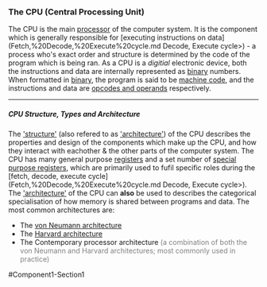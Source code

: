 ### The CPU (Central Processing Unit)
The CPU is the main [processor](Processor) of the computer system. It is the component which is generally responsible for [executing instructions on data](Fetch,%20Decode,%20Execute%20cycle.md Decode, Execute cycle>) - a process who's exact order and structure is determined by the code of the program which is being ran. As a CPU is a *digitial* electronic device, both the instructions and data are internally represented as [binary](Binary) numbers. When formatted in [binary](Binary), the program is said to be [machine code](<Machine code>), and the instructions and data are [opcodes and operands](<Opcodes and Operands>) respectively.

***
##### CPU Structure, Types and Architecture

The ['structure'](CPU%20structure.md) (also refered to as <u>'architecture'</u>) of the CPU describes the properties and design of the components which make up the CPU, and how they interact with eachother & the other parts of the computer system. The CPU has many general purpose [registers](Registers.md) and a set number of [special purpose registers](Registers.md#Sec2), which are primarily used to fufil specific roles during the [fetch, decode, execute cycle](Fetch,%20Decode,%20Execute%20cycle.md Decode, Execute cycle>). 
The ['architecture'](CPU%20architecture.md) of the CPU can **also** be used to describes the categorical specialisation of how memory is shared between programs and data. The most common architectures are: 
- The [von Neumann architecture](<Von Neumann architecture>) 
- The [Harvard architecture](<Harvard architecture>)
- The Contemporary processor architecture <span style="color:gray">(a combination of both the von Neumann and Harvard architectures; most commonly used in practice)</span>

#Component1-Section1